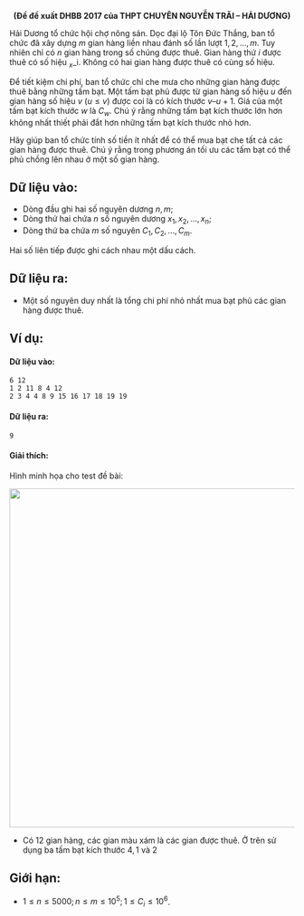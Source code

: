 **<center>(Đề đề xuất DHBB 2017 của THPT CHUYÊN NGUYỄN TRÃI – HẢI DƯƠNG)</center>**

Hải Dương tổ chức hội chợ nông sản. Dọc đại lộ Tôn Đức Thắng, ban tổ chức đã xây dựng $m$ gian hàng liền nhau đánh số lần lượt $1, 2, ..., m$. Tuy nhiên chỉ có $n$ gian hàng trong số chúng được thuê. Gian hàng thứ $i$ được thuê có số hiệu $_x$_i. Không có hai gian hàng được thuê có cùng số hiệu.

Để tiết kiệm chi phí, ban tổ chức chỉ che mưa cho những gian hàng được thuê bằng những tấm bạt. Một tấm bạt phủ được từ gian hàng số hiệu $u$ đến gian hàng số hiệu $v$ $(u ≤ v)$ được coi là có kích thước $v – u + 1$. Giá của một tấm bạt kích thước $w$ là $C_w$. Chú ý rằng những tấm bạt kích thước lớn hơn không nhất thiết phải đắt hơn những tấm bạt kích thước nhỏ hơn.

Hãy giúp ban tổ chức tính số tiền ít nhất để có thể mua bạt che tất cả các gian hàng được thuê. Chú ý rằng trong phương án tối ưu các tấm bạt có thể phủ chồng lên nhau ở một số gian hàng.

## Dữ liệu vào:
- Dòng đầu ghi hai số nguyên dương $n, m$;
- Dòng thứ hai chứa $n$ số nguyên dương $x_1, x_2, …, x_n$;
- Dòng thứ ba chứa $m$ số nguyên $C_1, C_2, …, C_m$.

Hai số liên tiếp được ghi cách nhau một dấu cách.

## Dữ liệu ra:
- Một số nguyên duy nhất là tổng chi phí nhỏ nhất mua bạt phủ các gian hàng được thuê.

## Ví dụ:
#### Dữ liệu vào:
```
6 12
1 2 11 8 4 12 
2 3 4 4 8 9 15 16 17 18 19 19
```

#### Dữ liệu ra:
```
9
```

#### Giải thích:
Hình minh họa cho test đề bài:
<center><img src="/images/problems/474/DPMARKET.svg" width=600px></center>

- Có $12$ gian hàng, các gian màu xám là các gian được thuê. Ở trên sử dụng ba tấm bạt kích thước $4, 1$ và $2$

## Giới hạn:
- $1 ≤ n ≤ 5000; n ≤ m ≤ 10^5; 1 ≤ C_i ≤ 10^6$.